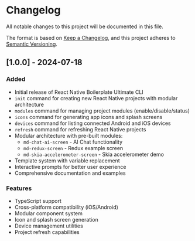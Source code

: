 # Changelog

All notable changes to this project will be documented in this file.

The format is based on [Keep a Changelog](https://keepachangelog.com/en/1.0.0/),
and this project adheres to [Semantic Versioning](https://semver.org/spec/v2.0.0.html).

## [1.0.0] - 2024-07-18

### Added
- Initial release of React Native Boilerplate Ultimate CLI
- `init` command for creating new React Native projects with modular architecture
- `modules` command for managing project modules (enable/disable/status)
- `icons` command for generating app icons and splash screens
- `devices` command for listing connected Android and iOS devices
- `refresh` command for refreshing React Native projects
- Modular architecture with pre-built modules:
  - `md-chat-ai-screen` - AI Chat functionality
  - `md-redux-screen` - Redux example screen
  - `md-skia-accelerometer-screen` - Skia accelerometer demo
- Template system with variable replacement
- Interactive prompts for better user experience
- Comprehensive documentation and examples

### Features
- TypeScript support
- Cross-platform compatibility (iOS/Android)
- Modular component system
- Icon and splash screen generation
- Device management utilities
- Project refresh capabilities